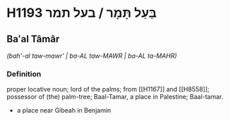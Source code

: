# H1193 בַּעַל תָּמָר / בעל תמר

## Baʻal Tâmâr

_(bah'-al taw-mawr' | ba-AL taw-MAWR | ba-AL ta-MAHR)_

### Definition

proper locative noun; lord of the palms; from [[H1167]] and [[H8558]]; possessor of (the) palm-tree; Baal-Tamar, a place in Palestine; Baal-tamar.

- a place near Gibeah in Benjamin
